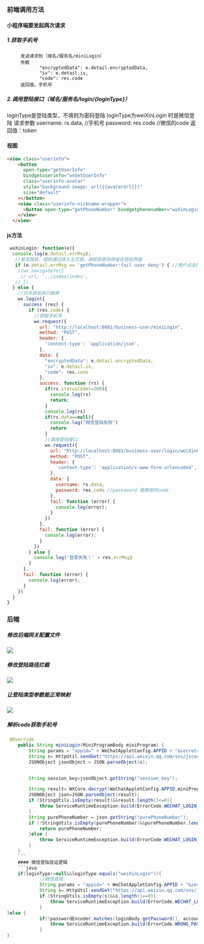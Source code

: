 ### 前端调用方法
#### 小程序端要发起两次请求
##### 1.获取手机号
         发送请求到（域名/服务名/miniLogin）
         参数 
                "encryptedData": e.detail.encryptedData,
                "iv": e.detail.iv,
                "code": res.code
         返回值，手机号
##### 2.调用登陆接口（域名/服务名/login/{loginType}）
loginType是登陆类型，不填则为密码登陆
        loginType为weiXinLogin 时是微信登陆
        请求参数
                    username: rs.data,  //手机号
                    password: res.code //微信的code
返回值：token
#### 视图
```html
<view class="userinfo">
    <button 
      open-type="getUserInfo" 
      bindgetuserinfo="onGetUserInfo"
      class="userinfo-avatar"
      style="background-image: url({{avatarUrl}})"
      size="default"
    ></button>
    <view class="userinfo-nickname-wrapper">
      <button open-type="getPhoneNumber" bindgetphonenumber="wxXinLogin" >微信一键登陆</button>
    </view>
  </view>
  ```
  #### js方法
  ```javascript
   wxXinLogin: function(e){
    console.log(e.detail.errMsg);
     //是否授权，授权通过进入主页面，授权拒绝则停留在登陆界面
     if (e.detail.errMsg == 'getPhoneNumber:fail user deny') { //用户点击拒绝
      //wx.navigateTo({
       // url: '../index/index',
     // })
    } else { 
      //允许授权执行跳转
      wx.login({
        success (res) {
          if (res.code) {
            //获取手机号
            wx.request({
              url: "http://localhost:8081/business-user/miniLogin",
              method: "POST",
              header: {
                'content-type': 'application/json',
              },
              data: {
                "encryptedData": e.detail.encryptedData,
                "iv": e.detail.iv,
                "code": res.code
              },
              success: function (rs) {
                if(rs.statusCode!=200){
                  console.log(rs)
                  return;
                }
                console.log(rs)
                if(rs.data==null){
                  console.log("微信登陆失败")
                  return
                }
                //调用登陆接口
                wx.request({
                  url: "http://localhost:8081/business-user/login/weiXinLogin",
                  method: "POST",
                  header: {
                    'content-type': 'application/x-www-form-urlencoded',
                  },
                  data: {
                    username: rs.data,
                    password: res.code //passsword 是微信的code
                  },
                  fail: function (error) {
                    console.log(error);
                  }
                })
              },
              fail: function (error) {
                console.log(error);
              }
            })
          } else {
            console.log('登录失败！' + res.errMsg)
          }
        },
        fail: function (error) {
          console.log(error);
        }
      })
    }
  }
  ```
  ### 后端
##### 修改后端网关配置文件
![](https://cdn.nlark.com/yuque/0/2020/png/1698739/1601184602218-952f500c-06e8-4408-99e7-8ac38744e3e0.png)
##### 修改登陆路径拦截
![](https://cdn.nlark.com/yuque/0/2020/png/1698739/1601184690510-6fcd4e1c-a87e-4307-9abd-74a6757ed8ff.png)
##### 让登陆类型参数能正常映射
![](https://cdn.nlark.com/yuque/0/2020/png/1698739/1601184762344-61336bf4-92f5-4577-95a3-7c6cbf64d019.png)
##### 解析code获取手机号
```java
 @Override
    public String miniLogin(MiniProgramBody miniProgram) {
        String params = "appid=" + WeChatAppletConfig.APPID + "&secret=" + WeChatAppletConfig.SECRET + "&js_code=" + miniProgram.getCode() + "&grant_type=authorization_code";
        String s= HttpUtil.sendGet("https://api.weixin.qq.com/sns/jscode2session", params);
        JSONObject jsonObject = JSON.parseObject(s);


        String session_key=jsonObject.getString("session_key");

        String result= WXCore.decrypt(WeChatAppletConfig.APPID,miniProgram.getEncryptedData(),session_key,miniProgram.getIv());
        JSONObject json=JSON.parseObject(result);
        if (StringUtils.isEmpty(result)&&result.length()<=0){
            throw ServiceRuntimeException.build(ErrorCode.WECHAT_LOGIN_FAILED);
        }
        String purePhoneNumber = json.getString("purePhoneNumber");
        if (!StringUtils.isEmpty(purePhoneNumber)&&purePhoneNumber.length()>0){
            return purePhoneNumber;
        }else {
            throw ServiceRuntimeException.build(ErrorCode.WECHAT_LOGIN_FAILED);
        }
    }
    ```
    #### 微信登陆验证逻辑
    ```java
    if(loginType!=null&&loginType.equals("weiXinLogin")){
            //微信登陆
            String params = "appid=" + WeChatAppletConfig.APPID + "&secret=" + WeChatAppletConfig.SECRET + "&js_code=" + loginBody.getPassword() + "&grant_type=authorization_code";
            String s= HttpUtil.sendGet("https://api.weixin.qq.com/sns/jscode2session", params);
            if (StringUtils.isEmpty(s)&&s.length()==0){
                throw ServiceRuntimeException.build(ErrorCode.WECHAT_LOGIN_FAILED);
            }
}else {
            if(!passwordEncoder.matches(loginBody.getPassword(), account.getPassword())) {
                throw ServiceRuntimeException.build(ErrorCode.WRONG_PASSWORD);
            }
}
```
